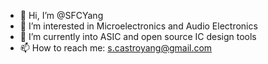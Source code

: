 - 👋 Hi, I’m @SFCYang
- 👀 I’m interested in Microelectronics and Audio Electronics
- 🌱 I’m currently into ASIC and open source IC design tools
- 📫 How to reach me: s.castroyang@gmail.com

<!---
SFCYang/SFCYang is a ✨ special ✨ repository because its `README.md` (this file) appears on your GitHub profile.
You can click the Preview link to take a look at your changes.
--->
